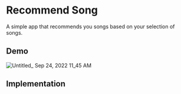 # Recommend Song
A simple app that recommends you songs based on your selection of songs.

## Demo

![Untitled_ Sep 24, 2022 11_45 AM](https://user-images.githubusercontent.com/74200100/192089279-1dce146f-57a4-47bc-91b0-e1bf0633a2f2.gif)

## Implementation
